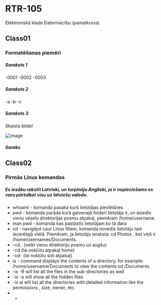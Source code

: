 # RTR-105
Elektroniskā klade Datormācību (pamatkurss)
## Class01
### Formatēšanas piemēri
##### Saraksts 1
-0001
-0002
-0003
##### Saraksts 2
-a
-b
-c
##### Saraksts 3
Skaista bilde!

![image](https://user-images.githubusercontent.com/113291517/189536405-310b6c00-f684-46f4-b188-79ad67f75fe1.png)
##### Saraks

## Class02
### Pirmās Linux komandas

##### Es iesāku rakstīt Latviski, un turpināju Angliski, ja ir nepieciešams es varu pārtulkot visu uz latviešu valodu.
- whoami - komanda pasaka kurš lietotājas pieslēdzies
- pwd - komanda parāda kurā galvenajā folderī lietotājs ir, un aizedīs vienu veselu direktorijas posmu atpakaļ, piemēram /home/username
- man pwd - komanda kas pastāstīs lietotājam ko tā dara
- cd - navigējot caur Linux filiem, komanda novedīs lietotāju tam iecerētajā vietā. Piemēram, ja lietotājs ieraksta: cd Photos , bet viņš ir /home/usernames/Documents. 
- -cd.. (veikt vienu direktoriju posmu uz augšu)
- -cd   (lai nokļūtu atpakaļ home)
- -cd-  (lai nokļūtu soli atpakaļ)
- is - command displays the contents of a directory, for example: /home/username/Documents to view the contents od /Documents
- -is -R will list all the files in the sub-directories as well 
- -is -a will show all the hidden files
- -is al will list all the directories with detailed information like the permissions , size, owner, etc.
- *



